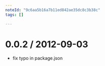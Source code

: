```yaml
---
noteId: "9c6aa5b16a7b11ed842ae35dc8c3b38c"
tags: []

---
```



0.0.2 / 2012-09-03 
==================

  * fix typo in package.json

